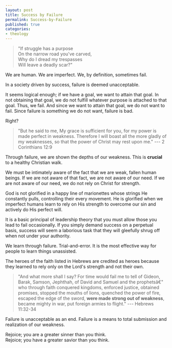 ```yaml
---
layout: post
title: Success by Failure
permalink: Success-by-Failure
published: true
categories:
- theology
---
```


> "If struggle has a purpose  
>  On the narrow road you've carved,  
>  Why do I dread my trespasses  
>  Will leave a deadly scar?"

We are human. We are imperfect. We, by definition, sometimes fail.

In a society driven by success, failure is deemed unacceptable.

It seems logical enough; if we have a goal, we want to attain that goal.
In not obtaining that goal, we do not fulfill whatever purpose is
attached to that goal. Thus, we fail. And since we want to attain that
goal, we do not want to fail. Since failure is something we do not want,
failure is bad.

Right?

> "But he said to me, My grace is sufficient for you, for my power is
> made perfect in weakness. Therefore I will boast all the more gladly
> of my weaknesses, so that the power of Christ may rest upon me." --- 2
> Corinthians 12:9

Through failure, we are shown the depths of our weakness. This is
**crucial** to a healthy Christian walk.

We must be intimately aware of the fact that we are weak, fallen human
beings. If we are not aware of that fact, we are not aware of our need.
If we are not aware of our need, we do not rely on Christ for strength.

God is not glorified in a happy line of marionettes whose strings He
constantly pulls, controlling their every movement. He is glorified when
we imperfect humans learn to rely on His strength to overcome our sin
and actively do His perfect will.

It is a basic principal of leadership theory that you must allow those
you lead to fail occasionally. If you simply demand success on a
perpetual basis, success will seem a laborious task that they will
gleefully shrug off when not under your authority.

We learn through failure. Trial-and-error. It is the most effective way
for people to learn things unassisted.

The heroes of the faith listed in Hebrews are credited as heroes because
they learned to rely only on the Lord's strength and not their own.

> "And what more shall I say? For time would fail me to tell of Gideon,
> Barak, Samson, Jephthah, of David and Samuel and the prophetsâ€" who
> through faith conquered kingdoms, enforced justice, obtained promises,
> stopped the mouths of lions, quenched the power of fire, escaped the
> edge of the sword, **were made strong out of weakness**, became mighty
> in war, put foreign armies to flight." --- Hebrews 11:32-34

Failure is unacceptable as an end. Failure is a means to total
submission and realization of our weakness.

Rejoice; you are a greater sinner than you think.  
 Rejoice; you have a greater savior than you think.

